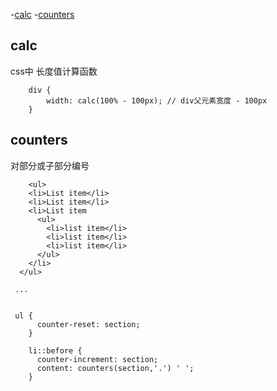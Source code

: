 
-[calc](#calc)
-[counters](#counters)

## calc

css中 长度值计算函数  

```
	div {
		width: calc(100% - 100px); // div父元素宽度 - 100px 
	}
```

## counters

对部分或子部分编号

```
	<ul>
    <li>List item</li>
    <li>List item</li>
    <li>List item
      <ul>
        <li>list item</li>
        <li>list item</li>
        <li>list item</li>
      </ul>
    </li>
  </ul>

 ... 


 ul {
	  counter-reset: section;
	}

	li::before {
	  counter-increment: section;
	  content: counters(section,'.') ' ';
	}

```